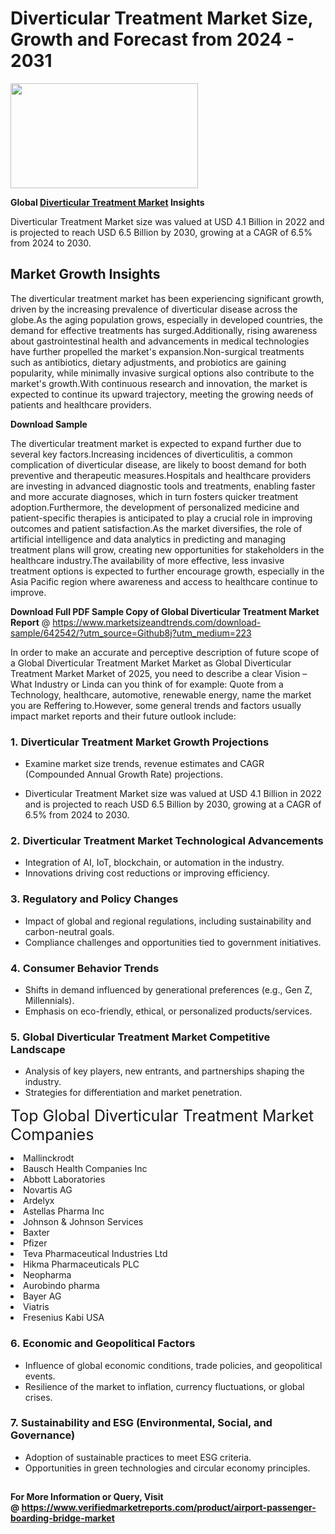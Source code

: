 <H1>Diverticular Treatment Market Size, Growth and Forecast from 2024 - 2031</H1><img class="aligncenter size-medium wp-image-584254" src="https://thirdeyenews.in/wp-content/uploads/2024/09/Global-Market-Research-300x168.jpeg" alt="" width="300" height="168" /><p><strong>Global&nbsp;<a href="https://www.marketsizeandtrends.com/download-sample/642542/?utm_source=Github8j?utm_medium=223">Diverticular Treatment Market</a> Insights</strong></p><p>Diverticular Treatment Market size was valued at USD 4.1 Billion in 2022 and is projected to reach USD 6.5 Billion by 2030, growing at a CAGR of 6.5% from 2024 to 2030.</p><p><h2>Market Growth Insights</h2> <p>The diverticular treatment market has been experiencing significant growth, driven by the increasing prevalence of diverticular disease across the globe.As the aging population grows, especially in developed countries, the demand for effective treatments has surged.Additionally, rising awareness about gastrointestinal health and advancements in medical technologies have further propelled the market's expansion.Non-surgical treatments such as antibiotics, dietary adjustments, and probiotics are gaining popularity, while minimally invasive surgical options also contribute to the market's growth.With continuous research and innovation, the market is expected to continue its upward trajectory, meeting the growing needs of patients and healthcare providers.</p> <p><strong>Download Sample</strong></p> <p>The diverticular treatment market is expected to expand further due to several key factors.Increasing incidences of diverticulitis, a common complication of diverticular disease, are likely to boost demand for both preventive and therapeutic measures.Hospitals and healthcare providers are investing in advanced diagnostic tools and treatments, enabling faster and more accurate diagnoses, which in turn fosters quicker treatment adoption.Furthermore, the development of personalized medicine and patient-specific therapies is anticipated to play a crucial role in improving outcomes and patient satisfaction.As the market diversifies, the role of artificial intelligence and data analytics in predicting and managing treatment plans will grow, creating new opportunities for stakeholders in the healthcare industry.The availability of more effective, less invasive treatment options is expected to further encourage growth, especially in the Asia Pacific region where awareness and access to healthcare continue to improve.<p><span class=""><strong>Download Full PDF Sample Copy of Global Diverticular Treatment Market Report</strong> @ <a href="https://www.marketsizeandtrends.com/download-sample/642542/?utm_source=Github8j?utm_medium=223" target="_blank">https://www.marketsizeandtrends.com/download-sample/642542/?utm_source=Github8j?utm_medium=223</a></span></p><p>In order to make an accurate and perceptive description of future scope of a Global&nbsp;Diverticular Treatment Market Market as Global&nbsp;Diverticular Treatment Market Market of 2025, you need to describe a clear Vision &ndash; What Industry or Linda can you think of for example: Quote from a Technology, healthcare, automotive, renewable energy, name the market you are Reffering to.However, some general trends and factors usually impact market reports and their future outlook include:</p><h3>1.&nbsp;<strong>Diverticular Treatment Market Growth Projections</strong></h3><ul><li>Examine market size trends, revenue estimates and CAGR (Compounded Annual Growth Rate) projections.</li><li><p>Diverticular Treatment Market size was valued at USD 4.1 Billion in 2022 and is projected to reach USD 6.5 Billion by 2030, growing at a CAGR of 6.5% from 2024 to 2030.</p></li></ul><h3>2.&nbsp;<strong>Diverticular Treatment Market Technological Advancements</strong></h3><ul><li>Integration of AI, IoT, blockchain, or automation in the industry.</li><li>Innovations driving cost reductions or improving efficiency.</li></ul><h3>3.&nbsp;<strong>Regulatory and Policy Changes</strong></h3><ul><li>Impact of global and regional regulations, including sustainability and carbon-neutral goals.</li><li>Compliance challenges and opportunities tied to government initiatives.</li></ul><h3>4.&nbsp;<strong>Consumer Behavior Trends</strong></h3><ul><li>Shifts in demand influenced by generational preferences (e.g., Gen Z, Millennials).</li><li>Emphasis on eco-friendly, ethical, or personalized products/services.</li></ul><h3>5.&nbsp;<strong>Global Diverticular Treatment Market Competitive Landscape</strong></h3><ul><li>Analysis of key players, new entrants, and partnerships shaping the industry.</li><li>Strategies for differentiation and market penetration.</li></ul><p data-pm-slice="1 1 []"><span style="color: inherit; font-family: inherit; font-size: 25px;">Top Global Diverticular Treatment Market Companies</span></p><div class="" data-test-id=""><p><li>Mallinckrodt</li><li> Bausch Health Companies Inc</li><li> Abbott Laboratories</li><li> Novartis AG</li><li> Ardelyx</li><li> Astellas Pharma Inc</li><li> Johnson & Johnson Services</li><li> Baxter</li><li> Pfizer</li><li> Teva Pharmaceutical Industries Ltd</li><li> Hikma Pharmaceuticals PLC</li><li> Neopharma</li><li> Aurobindo pharma</li><li> Bayer AG</li><li> Viatris</li><li> Fresenius Kabi USA</li></p></div><h3>6.&nbsp;<strong>Economic and Geopolitical Factors</strong></h3><ul><li>Influence of global economic conditions, trade policies, and geopolitical events.</li><li>Resilience of the market to inflation, currency fluctuations, or global crises.</li></ul><h3>7.&nbsp;<strong>Sustainability and ESG (Environmental, Social, and Governance)</strong></h3><ul><li>Adoption of sustainable practices to meet ESG criteria.</li><li>Opportunities in green technologies and circular economy principles.</li></ul><h2><strong style="font-size: 14px;">For More Information or Query, Visit @&nbsp;</strong><a style="background-color: #ffffff; font-size: 14px;" href="https://www.marketsizeandtrends.com/report/diverticular-treatment-market/" target="_blank">https://www.verifiedmarketreports.com/product/airport-passenger-boarding-bridge-market</a></h2>